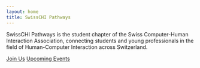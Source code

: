 ```yaml
---
layout: home
title: SwissCHI Pathways
---
```


SwissCHI Pathways is the student chapter of the Swiss Computer-Human Interaction Association, connecting students and young professionals in the field of Human-Computer Interaction across Switzerland.

<div class="cta-buttons">
  <a href="/join" class="btn btn-primary">Join Us</a>
  <a href="/events" class="btn btn-secondary">Upcoming Events</a>
</div>
